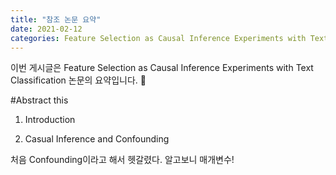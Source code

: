 ```yaml
---
title: "참조 논문 요약"
date: 2021-02-12 
categories: Feature Selection as Causal Inference Experiments with Text Classification
---
```


이번 게시글은 Feature Selection as Causal Inference Experiments with Text Classification 논문의 요약입니다. 🐶


#Abstract 
this

1. Introduction

2. Casual Inference and Confounding

처음 Confounding이라고 해서 헷갈렸다. 알고보니 매개변수!


